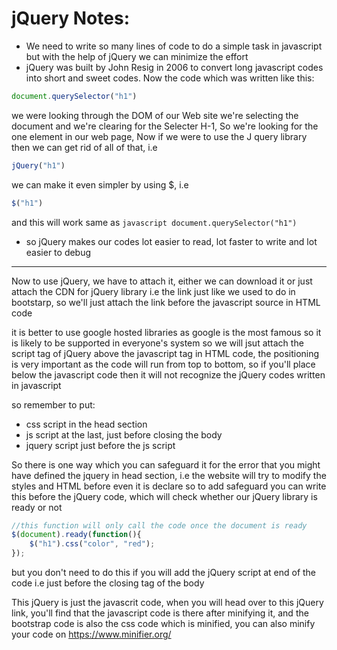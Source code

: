 # jQuery Notes:

* We need to write so many lines of code to do a simple task in javascript but with the help of jQuery we can minimize  the effort
* jQuery was built by John Resig in 2006 to convert long javascript codes into short and sweet codes.
Now the code which was written like this:
```javascript
document.querySelector("h1")
```
we were looking through the DOM of our Web site we're selecting the document and we're clearing for the Selecter H-1, So we're looking for the one element in our web page, Now if we were to use the J query library then we can get rid of all of that, i.e

```javascript
jQuery("h1")
```
we can make it even simpler by using $, i.e

```javascript
$("h1")
```
and this will work same as ```javascript document.querySelector("h1") ```

* so jQuery makes our codes lot easier to read, lot faster to write and lot easier to debug 

--------------------------------------------------------------------------------------------------------------------

Now to use jQuery, we have to attach it, either we can download it or just attach the CDN for jQuery library i.e the link just like we used to do in bootstarp, so we'll just attach the link before the javascript source in HTML code

it is better to use google hosted libraries as google is the most famous so it is likely to be supported in everyone's system
so we will jsut attach the script tag of jQuery above the javascript tag in HTML code, the positioning is very important as the code will run from top to bottom, so if you'll place below the javascript code then it will not recognize the jQuery codes written in javascript

so remember to put:
* css script in the head section
* js script at the last, just before closing the body
* jquery script just before the js script

So there is one way which you can safeguard it for the error that you might have defined the jquery in head section, i.e the website will try to modify the styles and HTML before even it is declare so to add safeguard you can write this before the jQuery code, which will check whether our jQuery library is ready or not 

```javascript
//this function will only call the code once the document is ready
$(document).ready(function(){
    $("h1").css("color", "red");
});
```
but you don't need to do this if you will add the jQuery script at end of the code i.e just before the closing tag of the body

This jQuery is just the javascrit code, when you will head over to this jQuery link, you'll find that the javascript code is there after minifying it, and the bootstrap code is also the css code which is minified, you can also minify your code on https://www.minifier.org/ 



